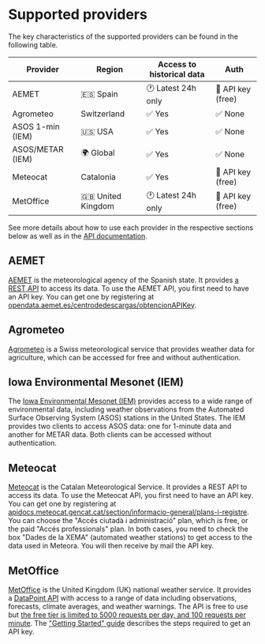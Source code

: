 # Supported providers

The key characteristics of the supported providers can be found in the following table.

| Provider         | Region                | Access to historical data | Auth                    |
| ---------------- | --------------------- | ------------------------- | ----------------------- |
| AEMET            | :es: Spain            | :clock1: Latest 24h only  | :key: API key (free)    |
| Agrometeo        | Switzerland           | :white_check_mark: Yes    | :white_check_mark: None |
| ASOS 1-min (IEM) | :us: USA              | :white_check_mark: Yes    | :white_check_mark: None |
| ASOS/METAR (IEM) | :earth_africa: Global | :white_check_mark: Yes    | :white_check_mark: None |
| Meteocat         | Catalonia             | :white_check_mark: Yes    | :key: API key (free)    |
| MetOffice        | :uk: United Kingdom   | :clock1: Latest 24h only  | :key: API key (free)    |

See more details about how to use each provider in the respective sections below as well as in the [API documentation](https://meteora.readthedocs.io/en/latest/api.html#available-clients).

## AEMET

[AEMET](https://www.aemet.es) is the meteorological agency of the Spanish state. It provides [a REST API](https://opendata.aemet.es/centrodedescargas/inicio) to access its data. To use the AEMET API, you first need to have an API key. You can get one by registering at [opendata.aemet.es/centrodedescargas/obtencionAPIKey](https://opendata.aemet.es/centrodedescargas/obtencionAPIKey).

## Agrometeo

[Agrometeo](https://www.agrometeo.ch) is a Swiss meteorological service that provides weather data for agriculture, which can be accessed for free and without authentication.

## Iowa Environmental Mesonet (IEM)

The [Iowa Environmental Mesonet (IEM)](https://mesonet.agron.iastate.edu) provides access to a wide range of environmental data, including weather observations from the Automated Surface Observing System (ASOS) stations in the United States. The IEM provides two clients to access ASOS data: one for 1-minute data and another for METAR data. Both clients can be accessed without authentication.

## Meteocat

[Meteocat](https://www.meteo.cat) is the Catalan Meteorological Service. It provides a REST API to access its data. To use the Meteocat API, you first need to have an API key. You can get one by registering at [apidocs.meteocat.gencat.cat/section/informacio-general/plans-i-registre](https://apidocs.meteocat.gencat.cat/section/informacio-general/plans-i-registre). You can choose the "Accés ciutadà i administració" plan, which is free, or the paid "Accés professionals" plan. In both cases, you need to check the box "Dades de la XEMA" (automated weather stations) to get access to the data used in Meteora. You will then receive by mail the API key.

## MetOffice

[MetOffice](https://www.metoffice.gov.uk) is the United Kingdom (UK) national weather service. It provides a [DataPoint API](https://www.metoffice.gov.uk/services/data/datapoint) with access to a range of data including observations, forecasts, climate averages, and weather warnings. The API is free to use but [the free tier is limited to 5000 requests per day, and 100 requests per minute](https://www.metoffice.gov.uk/services/data/datapoint/terms-and-conditions---datapoint). The ["Getting Started" guide](https://www.metoffice.gov.uk/services/data/datapoint/getting-started) describes the steps required to get an API key.
